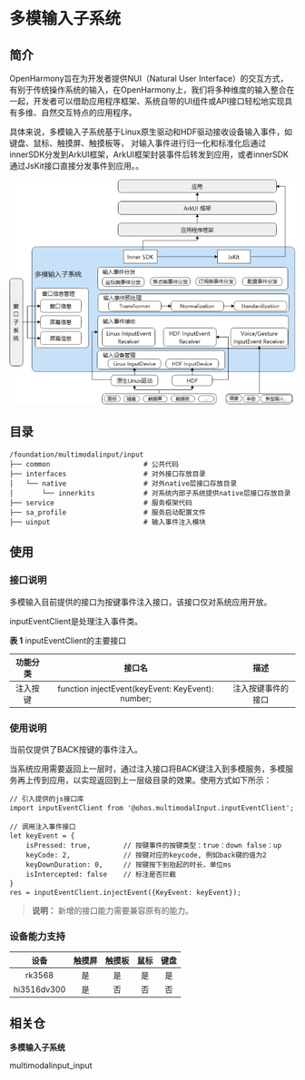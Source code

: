# 多模输入子系统

## 简介

OpenHarmony旨在为开发者提供NUI（Natural User Interface）的交互方式，有别于传统操作系统的输入，在OpenHarmony上，我们将多种维度的输入整合在一起，开发者可以借助应用程序框架、系统自带的UI组件或API接口轻松地实现具有多维、自然交互特点的应用程序。

具体来说，多模输入子系统基于Linux原生驱动和HDF驱动接收设备输入事件，如键盘、鼠标、触摸屏、触摸板等， 对输入事件进行归一化和标准化后通过innerSDK分发到ArkUI框架，ArkUI框架封装事件后转发到应用，或者innerSDK通过JsKit接口直接分发事件到应用。。

![](figures/多模架构图.png)

## 目录

```
/foundation/multimodalinput/input
├── common                       # 公共代码
├── interfaces                   # 对外接口存放目录
│   └── native                   # 对外native层接口存放目录
│       └── innerkits            # 对系统内部子系统提供native层接口存放目录
├── service                      # 服务框架代码
├── sa_profile                   # 服务启动配置文件
├── uinput                       # 输入事件注入模块
```

## 使用

### 接口说明

多模输入目前提供的接口为按键事件注入接口，该接口仅对系统应用开放。

inputEventClient是处理注入事件类。

**表 1**  inputEventClient的主要接口

| 功能分类 |                      接口名                       |        描述        |
| :------: | :-----------------------------------------------: | :----------------: |
| 注入按键 | function injectEvent(keyEvent: KeyEvent): number; | 注入按键事件的接口 |

### 使用说明

当前仅提供了BACK按键的事件注入。

当系统应用需要返回上一层时，通过注入接口将BACK键注入到多模服务，多模服务再上传到应用，以实现返回到上一层级目录的效果。使用方式如下所示：

```
// 引入提供的js接口库
import inputEventClient from '@ohos.multimodalInput.inputEventClient';

// 调用注入事件接口
let keyEvent = {
    isPressed: true,        // 按键事件的按键类型：true：down false：up
    keyCode: 2,             // 按键对应的keycode, 例如back键的值为2
    keyDownDuration: 0,     // 按键按下到抬起的时长，单位ms
    isIntercepted: false    // 标注是否拦截
}
res = inputEventClient.injectEvent({KeyEvent: keyEvent});
```

> **说明：** 新增的接口能力需要兼容原有的能力。

### 设备能力支持

|    设备     | 触摸屏 | 触摸板 | 鼠标 | 键盘 |
| :---------: | :----: | :----: | :--: | :--: |
|   rk3568    |   是   |   是   |  是  |  是  |
| hi3516dv300 |   是   |   否   |  否  |  否  |

## 相关仓

**多模输入子系统**

multimodalinput\_input

